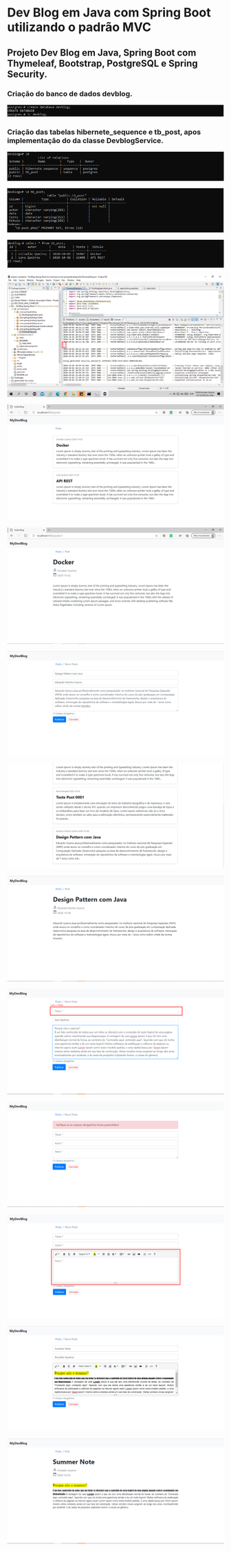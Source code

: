 # Dev Blog em Java com Spring Boot utilizando o padrão MVC
## Projeto Dev Blog em Java, Spring Boot com Thymeleaf, Bootstrap, PostgreSQL e Spring Security.

### Criação do banco de dados devblog.

![](https://github.com/enivaldoqueiroz/DevBlog-Spring-Boot/blob/master/imagens/IMAGEM_001.png)

### Criação das tabelas hibernete_sequence e tb_post, apos implementação do da classe DevblogService.

![](https://github.com/enivaldoqueiroz/DevBlog-Spring-Boot/blob/master/imagens/IMAGEM_002.png)

![](https://github.com/enivaldoqueiroz/DevBlog-Spring-Boot/blob/master/imagens/IMAGEM_003.png)

![](https://github.com/enivaldoqueiroz/DevBlog-Spring-Boot/blob/master/imagens/IMAGEM_004.png)

![](https://github.com/enivaldoqueiroz/DevBlog-Spring-Boot/blob/master/imagens/IMAGEM_005.png)

![](https://github.com/enivaldoqueiroz/DevBlog-Spring-Boot/blob/master/imagens/IMAGEM_006.png)

![](https://github.com/enivaldoqueiroz/DevBlog-Spring-Boot/blob/master/imagens/IMAGEM_007.png)

![](https://github.com/enivaldoqueiroz/DevBlog-Spring-Boot/blob/master/imagens/IMAGEM_008.png)

![](https://github.com/enivaldoqueiroz/DevBlog-Spring-Boot/blob/master/imagens/IMAGEM_009.png)

![](https://github.com/enivaldoqueiroz/DevBlog-Spring-Boot/blob/master/imagens/IMAGEM_010.png)

![](https://github.com/enivaldoqueiroz/DevBlog-Spring-Boot/blob/master/imagens/IMAGEM_011.png)

![](https://github.com/enivaldoqueiroz/DevBlog-Spring-Boot/blob/master/imagens/IMAGEM_012.png)

![](https://github.com/enivaldoqueiroz/DevBlog-Spring-Boot/blob/master/imagens/IMAGEM_013.png)

![](https://github.com/enivaldoqueiroz/DevBlog-Spring-Boot/blob/master/imagens/IMAGEM_014.png)

![](https://github.com/enivaldoqueiroz/DevBlog-Spring-Boot/blob/master/imagens/IMAGEM_015.png)
